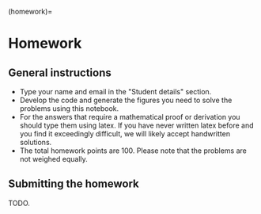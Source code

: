 (homework)=
# Homework

## General instructions
+ Type your name and email in the "Student details" section.
+ Develop the code and generate the figures you need to solve the problems using this notebook.
+ For the answers that require a mathematical proof or derivation you should type them using latex. If you have never written latex before and you find it exceedingly difficult, we will likely accept handwritten solutions.
+ The total homework points are 100. Please note that the problems are not weighed equally.

## Submitting the homework

TODO.